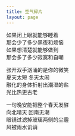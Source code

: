 ```yaml
---
title: 空气碎片
layout: page
---
```


如果闭上眼就能够睡着  
那会少了多少黑夜和烦恼  
如果想清楚就能够做到  
那会多了多少寂寞和自嘲  

张开双手汹涌的是你的微笑  
夏天太短 冬天太闹  
融化的身体折射出潮湿的盐  
光比热更古老

一句晚安能把整个春天发酵  
向北晴天 回南无潮  
眼镜过滤掉玻璃两侧的尘霾  
风被雨水讥诮